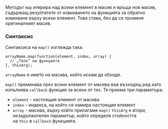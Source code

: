 
Методът `map` итерира  над всеки елемент в масив и връща нов масив, съдържащ резултатите от извикването на функцията за обратно извикване върху всеки елемент. Това става, без да се променя оригиналният масив.

### Синтаксис

Синтаксиса на `map()` изглежда така:

```
arrayName.map(function(element, index, array) {
  // „Тяло” на функцията
}, thisArg);
```

`arrayName` е името на масива, който искам да обходя.

`map()` преминава през всеки елемент от масива във възходящ ред като изпълнява `callback` функция за всеки от тях. Тя приема три параметъра:

-   `element` - настоящия елемент от масива
-   `index` - индекса, на който се намира настоящия елемент
-   `array` - масива, върху който прилагаме `map()`
 `thisArg` е втори, незадължителен параметър, който определя стойността на `this` в `callback` функцията.
